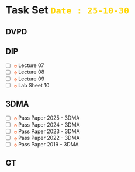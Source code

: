 # Task Set <span style="color:Gold;font-weight:bold">`Date : 25-10-30`</span>

## DVPD

## DIP
- [ ] <span style="color:OrangeRed;">`◔`</span> Lecture 07
- [ ] <span style="color:OrangeRed;">`◔`</span> Lecture 08
- [ ] <span style="color:OrangeRed;">`◔`</span> Lecture 09
- [ ] <span style="color:OrangeRed;">`◔`</span> Lab Sheet 10

## 3DMA
- [ ] <span style="color:OrangeRed;">`◔`</span> Pass Paper 2025 - 3DMA
- [ ] <span style="color:OrangeRed;">`◔`</span> Pass Paper 2024 - 3DMA
- [ ] <span style="color:OrangeRed;">`◔`</span> Pass Paper 2023 - 3DMA
- [ ] <span style="color:OrangeRed;">`◔`</span> Pass Paper 2022 - 3DMA
- [ ] <span style="color:OrangeRed;">`◔`</span> Pass Paper 2019 - 3DMA

## GT